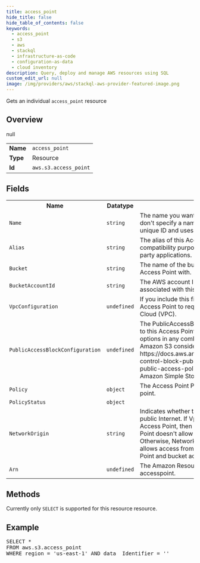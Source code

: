 ```yaml
---
title: access_point
hide_title: false
hide_table_of_contents: false
keywords:
  - access_point
  - s3
  - aws
  - stackql
  - infrastructure-as-code
  - configuration-as-data
  - cloud inventory
description: Query, deploy and manage AWS resources using SQL
custom_edit_url: null
image: /img/providers/aws/stackql-aws-provider-featured-image.png
---
```

Gets an individual <code>access_point</code> resource

## Overview
<table><tbody>
<tr><td><b>Name</b></td><td><code>access_point</code></td></tr>
<tr><td><b>Type</b></td><td>Resource</td></tr>
null
<tr><td><b>Id</b></td><td><code>aws.s3.access_point</code></td></tr>
</tbody></table>

## Fields
<table><tbody>
<tr><th>Name</th><th>Datatype</th><th>Description</th></tr>
<tr><td><code>Name</code></td><td><code>string</code></td><td>The name you want to assign to this Access Point. If you don't specify a name, AWS CloudFormation generates a unique ID and uses that ID for the access point name.</td></tr><tr><td><code>Alias</code></td><td><code>string</code></td><td>The alias of this Access Point. This alias can be used for compatibility purposes with other AWS services and third-party applications.</td></tr><tr><td><code>Bucket</code></td><td><code>string</code></td><td>The name of the bucket that you want to associate this Access Point with.</td></tr><tr><td><code>BucketAccountId</code></td><td><code>string</code></td><td>The AWS account ID associated with the S3 bucket associated with this access point.</td></tr><tr><td><code>VpcConfiguration</code></td><td><code>undefined</code></td><td>If you include this field, Amazon S3 restricts access to this Access Point to requests from the specified Virtual Private Cloud (VPC).</td></tr><tr><td><code>PublicAccessBlockConfiguration</code></td><td><code>undefined</code></td><td>The PublicAccessBlock configuration that you want to apply to this Access Point. You can enable the configuration options in any combination. For more information about when Amazon S3 considers a bucket or object public, see https://docs.aws.amazon.com/AmazonS3/latest/dev/access-control-block-public-access.html#access-control-block-public-access-policy-status 'The Meaning of Public' in the Amazon Simple Storage Service Developer Guide.</td></tr><tr><td><code>Policy</code></td><td><code>object</code></td><td>The Access Point Policy you want to apply to this access point.</td></tr><tr><td><code>PolicyStatus</code></td><td><code>object</code></td><td></td></tr><tr><td><code>NetworkOrigin</code></td><td><code>string</code></td><td>Indicates whether this Access Point allows access from the public Internet. If VpcConfiguration is specified for this Access Point, then NetworkOrigin is VPC, and the Access Point doesn't allow access from the public Internet. Otherwise, NetworkOrigin is Internet, and the Access Point allows access from the public Internet, subject to the Access Point and bucket access policies.</td></tr><tr><td><code>Arn</code></td><td><code>undefined</code></td><td>The Amazon Resource Name (ARN) of the specified accesspoint.</td></tr>
</tbody></table>

## Methods
Currently only <code>SELECT</code> is supported for this resource resource.

## Example
<pre>
SELECT * 
FROM aws.s3.access_point
WHERE region = 'us-east-1' AND data__Identifier = '<Name>'
</pre>
